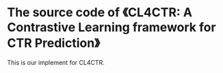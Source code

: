 # The source code of 《CL4CTR: A Contrastive Learning framework for CTR Prediction》
 This is our implement for CL4CTR.